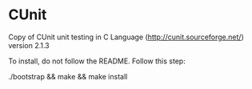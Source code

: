 CUnit
=====

Copy of CUnit unit testing in C Language (http://cunit.sourceforge.net/) version 2.1.3

To install, do not follow the README.
Follow this step:

./bootstrap && make && make install 
